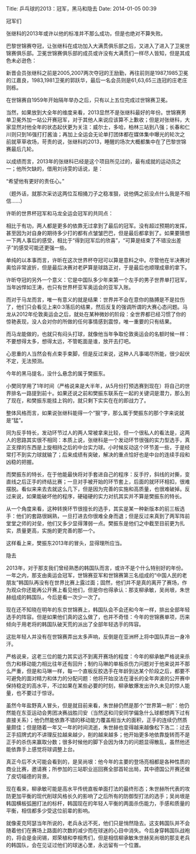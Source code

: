 Title: 乒乓球的2013：冠军，黑马和隐去
Date: 2014-01-05 00:39 

冠军们

张继科的2013年或许以他的标准并不那么成功，但是也绝对不算失败。

巴黎世锦赛夺冠，让张继科在成功加入大满贯俱乐部之后，又进入了进入了卫冕世锦赛俱乐部。卫冕世锦赛俱乐部的成员或许没有大满贯们一样尽人皆知，但是其成色未必逊色：

新晋会员张继科之前是2005,2007两次夺冠的王励勤，再往前则是1987,1985卫冕的江嘉良，1983,1981卫冕的郭跃华，最后一名会员则是61,63,65三连冠的庄老庄则栋。

在世锦赛自1959年开始隔年举办之后，只有以上五位完成过世锦赛卫冕。


当然，如果放到大全年的维度来看，2013显然不是张继科最好的年份。世锦赛男单卫冕外加一站公开赛冠军，对于其他人来说应该算不上歉收；但是对张继科，大家显然对他全年的状态起伏更为关注：威尔士，多哈，柏林三站到八强；长春和仁川则只到16强打打酱油；再加上全运会无论单打团体都在媒体集中曝光的轮次之前就草草收场，苛责的说，张继科的2013，睡醒的场次大概都集中在了巴黎世锦赛最后几轮。

以成绩而言，2013年的张继科已经是这个项目所见过的，最有成就的运动员之一；他所欠缺的，借用刘诗雯的话说，是：

“希望他有更好的责任心。”

（题外话，就那次采访这两位互相捅刀子之稳准狠，说他俩之前没点什么我是不相信……）



许昕的世界杯冠军和马龙全运会冠军的共同点：

相比于有功，两人都是更多的依靠无过拿到了最后的冠军。没有超过预期的发挥，甚至因为对自身的期待多少打的都有点皱皱巴巴，但是最后都拿到了。如果要猜想一下两人事后的感受，相比于“得到冠军后的欣喜”，“可算是结束了不错没出差子”的感受可能还更强一些。

单纯的以本事而言，许昕在这次世界杯夺冠可以算是意料之中。尽管他在半决赛对奥恰非常波折，但是最后决赛对老萨算是球路正对，于是最后也顺理成章的拿下。

许昕夺冠的另外一个意义：它是中国队多少年来第一个左手的男子世界单打冠军，当年凶悍如王涛，也只有世界杯亚军奥运会的亚军入账。

而对于马龙而言，唯一有意义的就是结果：世界并不会在意你的胳膊是不是拉伤了，他们只会看见上来0:3落后的结果，然后反复的强调所谓的大赛心态问题。马龙从2012年伦敦奥运会之后，就处在某种微妙的阶段：全世界都已经习惯了你的惊艳表现，没人会对你的所做的任何事情感到震惊，唯一重要的只有结果。

而马龙能做的，也就只有闷头打球，就像他当年争取伦敦奥运会的名额时候一样：不要想得太多，想得太远，不管乾面是谁，放开去打吧。

心思重的人当然会有点束手束脚，但是反过来说，这种人凡事竭尽所能，很少起伏不定，无法预测。



今年的黑马提名，没什么悬念的属于樊振东。

小樊同学用了1年时间（严格说来是大半年，从5月份打预选赛到现在）将自己的世界排名一路提到前十。如果还说之前和樊振东联系在一起的关键词是潜力，那么到了现在，和樊振东能挂上钩的，就只剩下实实在在的即战力了。

整体风格而言，如果说张继科能得一个“狠”字，那么属于樊振东的那个字来说就是“猛”。

同为反手特长，发动环节过人的两人常被拿来比较，但一个很私人的看法是，这两人的思路其实很不相同：本质上说，张继科是一个发动环节很强的实力型选手，真正支撑的东西是上旋相持之后的中台实力球。小时候反动这个环节差一些，于是经常打不到实力球就输了；后来成绩有突破，解决的重点恰好也是中台的连续手段和凶稳的把握。

而樊振东的特长，在于他能最快将对手套进自己的程序：反手拧，斜线的对撕，变直线之后正手的终结比赛；一旦对手被开始的环节套上，后面的就环环相扣，很难摆脱。看似来来去去就这么几下，但是因为完善的实施和高质量，也很难破掉。反过来说，如果能破坏他的程序，硬碰硬的实力对抗其实并不算是樊振东的特长。

从一个角度来看，这种转换环节很擅长的选手，其实是某一种新版本的前三板选手：他们的套路很娴熟，一旦打进去你很难全身而退；但是反过来真到了两军阵前堂堂之师的对垒，他们又多少显得薄弱一点。樊振东是他们之中截至目前更为扎实，质量更高，实施的更完善的那一个。

这样看上来，樊振东2013年的冒头，显得理所应当。



隐去

2013年，对于那支我们曾经熟悉的韩国队而言，或许不是个什么特别好的年份。一年之内，那支由奥运会冠军，世锦赛亚军和世锦赛第三名组成的“中国人民的老朋友”韩国队再没有在世界比赛上露过面；固然，他们并不是真的离开了赛场，作为观众你还能再公开赛上看见他们，但是你也得承认：那支柳承敏，吴尚垠，朱世赫组成的韩国队，今后是看一次少一次了。

现在还不知晓在明年的东京世锦赛上，韩国队会不会还和今年一样，排出全部年轻选手的阵容。但是如果他们真的这么做了，也并不奇怪：今年的世锦赛单项，历来倾向于用老将的韩国队破天荒的派出了全部年轻选手的阵容。

这批年轻人并没有在世锦赛弄出太多声响，反倒是在亚洲杯上将中国队弄出一身冷汗。

严格说来，这老三位的能力其实远不到离开赛场的程度：今年的柳承敏严格说来杀伤力和移动能力相比往年还有回升；制约马琳的单板杀伤力问题对于他来说并不那么严重，但是和马琳一样，每一个直板反胶选手在年龄到达某个阶段之后，都要不可避免的面对精力和体力的分配问题：他将开始没法在漫长的全年奔波的公开赛中保持稳定的高水平，不过如果在某些必要的时刻，柳承敏爆发出许久未见的惊人能量，也不要过于惊讶。

虽然今年盐野真人冒头，但是就目前来看，朱世赫仍然是那个“世界第一削”：他仍然能在东亚运动会男团决赛战胜闫安（当然这和闫安同学偏急什么球都想两下过有直接关系）；他仍然能依靠不错的移动能力覆盖相当大的面积，正手的连续仍然质量颇佳；但是随着一年又一年的时间流逝，朱世赫也变得越来越像松下浩二：过去正手招牌式的不讲理反拉越来越少，削的越来越多；他开始更多地依靠旋转而不是正手的杀伤来赢取分数；很多时候他的脚下会因为体力的问题显得散乱，虽然他还能依靠手上感觉将球调整上台。

真正今后不大可能会看到的，是吴尚垠：他今年的主要的登场亮相都是各种性质的商业比赛，邀请赛；所参加的三站职业巡回赛全部首轮出局，其中德国公开赛还做了皮切福德的背景。

现在看来，柳承敏可能是高水平传统直板单面打法的最终形态；朱世赫所代表的攻防更加平衡的现代削球风格长久的影响了之后所有的防御型打法的选手；吴尚垠是韩国横板弧圈打法的标杆，韩国现在的年轻人平衡的两面杀伤能力，手感和质量的平衡，相信都多少受这位前辈的影响。

就像麦克阿瑟当年所说的，老兵永远不死，他们只是悄然隐去。这支韩国队并不会随着他们在赛场上路面的次数的减少而在球迷的心目中消失。今后身穿韩国队战袍的，将会是金闵锡，郑荣植和李相秀们，但是相信柳承敏朱世赫吴尚垠的那支老兵的韩国队，会在见证过他们的球迷心里，永远留有一个位置。
